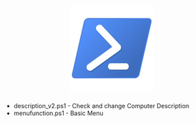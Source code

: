 <h1 align="center">
  <br>
  <a href="https://github.com/evilbobbins/GallifreyanTardis"><img src="https://github.com/evilbobbins/GallifreyanTardis/blob/main/images/PowerShell.png" alt="Powershell Scripts" width="200"></a>
  <br>
</h1>

* description_v2.ps1 - Check and change Computer Description
* menufunction.ps1 - Basic Menu
